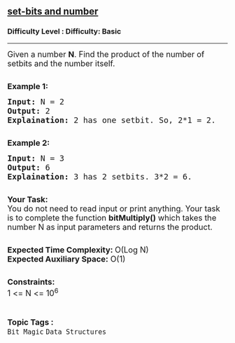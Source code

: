 <h2><a href="https://www.geeksforgeeks.org/problems/got-tv-series3124/1?page=8&difficulty=Basic&status=unsolved,attempted&sortBy=accuracy">set-bits and number</a></h2><h3>Difficulty Level : Difficulty: Basic</h3><hr><div class="problems_problem_content__Xm_eO"><p><span style="font-size:18px">Given a number <strong>N</strong>. Find the product of the number of setbits and the&nbsp;number itself.</span></p>

<p><br>
<span style="font-size:18px"><strong>Example 1:</strong></span></p>

<pre><span style="font-size:18px"><strong>Input:</strong> N = 2
<strong>Output:</strong> 2
<strong>Explaination:</strong> 2 has one setbit. So, 2*1 = 2.</span></pre>

<p><br>
<span style="font-size:18px"><strong>Example 2:</strong></span></p>

<pre><span style="font-size:18px"><strong>Input:</strong> N = 3
<strong>Output:</strong> 6
<strong>Explaination:</strong> 3 has 2 setbits. 3*2 = 6.</span></pre>

<p><br>
<span style="font-size:18px"><strong>Your Task:</strong><br>
You do not need to read input or print anything. Your task is to complete the function <strong>bitMultiply()</strong> which takes the number N as input parameters and returns the product.</span></p>

<p><br>
<span style="font-size:18px"><strong>Expected Time Complexity: </strong>O(Log N)<br>
<strong>Expected Auxiliary Space:</strong> O(1)</span></p>

<p><br>
<span style="font-size:18px"><strong>Constraints:</strong><br>
1 &lt;= N &lt;= 10<sup>6</sup></span></p>
</div><br><p><span style=font-size:18px><strong>Topic Tags : </strong><br><code>Bit Magic</code>&nbsp;<code>Data Structures</code>&nbsp;
